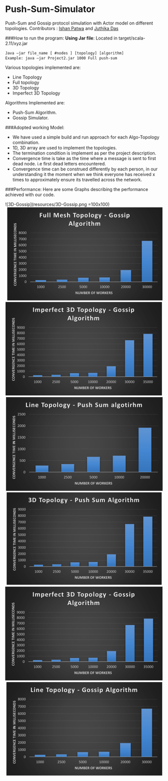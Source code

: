 # Push-Sum-Simulator
Push-Sum and Gossip protocol simulation with Actor model on different topologies.
Contributors : [Ishan Patwa](http://riddle4045.github.io/blog) and [Juthika Das](http://djuthika.github.io/)


###How to run the program:
**Using Jar file**: Located in target/scala-2.11/xyz.jar
```
Java –jar file_name [ #nodes ] [topology] [algorithm] 
Example: java –jar Project2.jar 1000 Full push-sum
```
Various topologies implemented are:

- Line Topology
- Full topology
- 3D Topology
- Imperfect 3D Topology


Algorithms Implemented are:

- Push-Sum Algorithm.
- Gossip Simulator.

###Adopted working Model:
- We have used a simple build and run approach for each Algo-Topology combination.
- 1D, 3D array are used to implement the topologies.
- The termination condition is implement as per the project description.
- Convergence time is take as the time where a message is sent to first dead node. i.e first dead letters encountered.
- Convergence time can be construed differently by each person, in our understanding it the moment when we think everyone has received x times to approximately ensure its travelled across the network.


###Performance:
Here are some Graphs describing the performance achieved with our code.

![3D-Gossip](resources/3D-Gossip.png =100x100)
![Full-Mesh-Gossip](resources/Full-Mesh-Gossip.png)
![Imperfect3D-pushSum](resources/Imperfect3D-pushSum.png)
![Line-Push-Sum](resources/Line-Push-Sum.png)
![3D-push-Sum](resources/3D-push-Sum.png)
![Imperfect3D-Gossip](resources/Imperfect3D-Gossip.png)
![Line-Gossip](resources/Line-Gossip.png)



